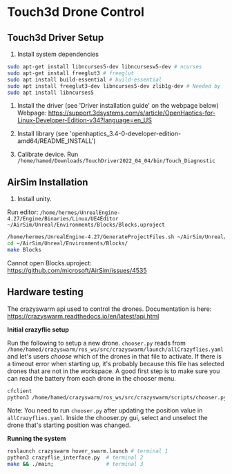 # Touch3d Drone Control


## Touch3d Driver Setup

1. Install system dependencies

``` bash
sudo apt-get install libncurses5-dev libncursesw5-dev # ncurses
sudo apt-get install freeglut3 # freeglut
sudo apt install build-essential # build-essential
sudo apt install freeglut3-dev libncurses5-dev zlib1g-dev # Needed by `openhaptics_3.4-0-developer-edition-amd64/install` script
sudo apt install libncurses5
```

1. Install the driver (see 'Driver installation guide' on the webpage below)
Webpage: https://support.3dsystems.com/s/article/OpenHaptics-for-Linux-Developer-Edition-v34?language=en_US

2. Install library (see 'openhaptics_3.4-0-developer-edition-amd64/README_INSTALL')

3. Calibrate device. Run `/home/hamed/Downloads/TouchDriver2022_04_04/bin/Touch_Diagnostic`



## AirSim Installation

1. Install unity. 

Run editor: `/home/hermes/UnrealEngine-4.27/Engine/Binaries/Linux/UE4Editor ~/AirSim/Unreal/Environments/Blocks/Blocks.uproject`


``` bash
/home/hermes/UnrealEngine-4.27/GenerateProjectFiles.sh ~/AirSim/Unreal/Environments/Blocks/Blocks.uproject -game
cd ~/AirSim/Unreal/Environments/Blocks/
make Blocks
```

Cannot open Blocks.uproject:
https://github.com/microsoft/AirSim/issues/4535


## Hardware testing

The crazyswarm api used to control the drones. Documentation is here: https://crazyswarm.readthedocs.io/en/latest/api.html 

**Initial crazyflie setup**

Run the following to setup a new drone. `chooser.py` reads from `/home/hamed/crazyswarm/ros_ws/src/crazyswarm/launch/allCrazyflies.yaml` and let's users _choose_ which of the drones in that file to activate. If there is a timeout error when starting up, it's probably because this file has selected drones that are not in the workspace. A good first step is to make sure you can read the battery from each drone in the chooser menu.

``` bash 
cfclient
python3 /home/hamed/crazyswarm/ros_ws/src/crazyswarm/scripts/chooser.py
```

Note: You need to run `chooser.py` after updating the position value in `allCrazyflies.yaml`. Inside the chooser.py gui, select and unselect the drone that's starting position was changed.



**Running the system**

``` bash
roslaunch crazyswarm hover_swarm.launch # terminal 1
python3 crazyflie_interface.py  # terminal 2
make && ./main;                 # terminal 3
```

